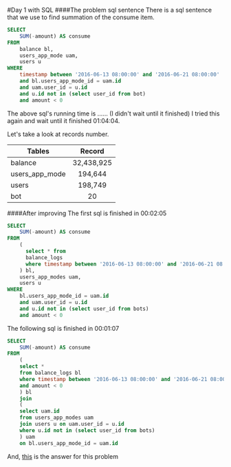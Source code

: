 #Day 1 with SQL
####The problem sql sentence
There is a sql sentence that we use to find summation of the consume item. 
```sql
SELECT 
    SUM(-amount) AS consume
FROM
    balance bl,
    users_app_mode uam,
    users u
WHERE
    timestamp between '2016-06-13 08:00:00' and '2016-06-21 08:00:00' 
    and bl.users_app_mode_id = uam.id
    and uam.user_id = u.id
    and u.id not in (select user_id from bot)
    and amount < 0
```
The above sql's running time is ...... (I didn't wait until it finished)
I tried this again and wait until it finished 01:04:04.

Let's take a look at records number.

| Tables        | Record       |
| ------------- |:------------:|
| balance       |    32,438,925|
| users_app_mode|       194,644|
| users         |       198,749|
| bot           |            20|

####After improving
The first sql is finished in 00:02:05
```sql
SELECT 
    SUM(-amount) AS consume
FROM
    (
      select * from 
      balance_logs 
      where timestamp between '2016-06-13 08:00:00' and '2016-06-21 08:00:00' 
    ) bl,
    users_app_modes uam,
    users u
WHERE 
    bl.users_app_mode_id = uam.id
    and uam.user_id = u.id
    and u.id not in (select user_id from bots)
    and amount < 0
```

The following sql is finished in 00:01:07
```sql
SELECT 
    SUM(-amount) AS consume
FROM
    (
    select *
    from balance_logs bl
    where timestamp between '2016-06-13 08:00:00' and '2016-06-21 08:00:00'
    and amount < 0
    ) bl
    join
    (
    select uam.id
    from users_app_modes uam
    join users u on uam.user_id = u.id
    where u.id not in (select user_id from bots)
    ) uam
    on bl.users_app_mode_id = uam.id
```
And, [this](http://stackoverflow.com/questions/354070/sql-join-where-clause-vs-on-clause) is the answer for this problem
